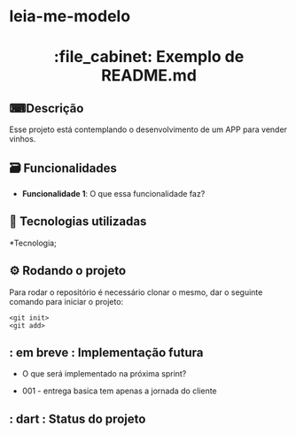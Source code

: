 
#  leia-me-modelo
<h1 align="center">:file_cabinet: Exemplo de README.md</h1>

## ⌨Descrição  

Esse projeto está contemplando o desenvolvimento de um APP para vender vinhos.

## 🗃 Funcionalidades 
* <b>Funcionalidade 1</b>: O que essa funcionalidade faz?

##  🔗  Tecnologias utilizadas
*Tecnologia;

##  ⚙  Rodando o projeto 
Para rodar o repositório é necessário clonar o mesmo, dar o seguinte comando para iniciar o projeto:
```
<git init>
<git add>

```

## : em breve : Implementação futura 
* O que será implementado na próxima sprint?

* 001 - entrega  basica tem apenas a jornada do cliente

## : dart : Status do projeto 
